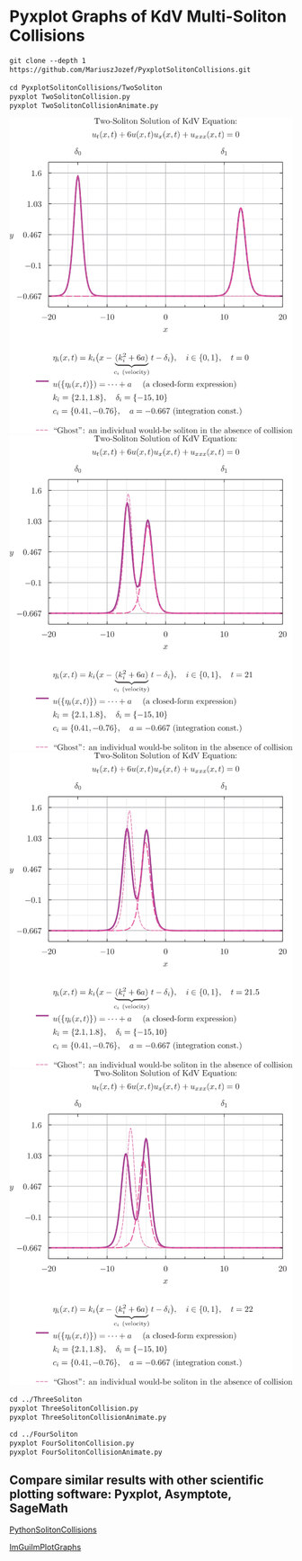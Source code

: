# Pyxplot Graphs of KdV Multi-Soliton Collisions

```
git clone --depth 1 https://github.com/MariuszJozef/PyxplotSolitonCollisions.git

cd PyxplotSolitonCollisions/TwoSoliton
pyxplot TwoSolitonCollision.py 
pyxplot TwoSolitonCollisionAnimate.py 
```

![Plot1](https://github.com/MariuszJozef/PyxplotSolitonCollisions/blob/master/TwoSoliton/Plots/TwoSolitonCollision_t=0.jpeg)
![Plot2](https://github.com/MariuszJozef/PyxplotSolitonCollisions/blob/master/TwoSoliton/Plots/TwoSolitonCollision_t=21.jpeg)
![Plot2](https://github.com/MariuszJozef/PyxplotSolitonCollisions/blob/master/TwoSoliton/Plots/TwoSolitonCollision_t=21.5.jpeg)
![Plot2](https://github.com/MariuszJozef/PyxplotSolitonCollisions/blob/master/TwoSoliton/Plots/TwoSolitonCollision_t=22.jpeg)

```
cd ../ThreeSoliton
pyxplot ThreeSolitonCollision.py 
pyxplot ThreeSolitonCollisionAnimate.py 
```
<!-- ![Plot3](https://github.com/MariuszJozef/PyxplotSolitonCollisions/blob/master/ThreeSoliton/Plots/ThreeSolitonCollision_t=0.jpeg)
![Plot4](https://github.com/MariuszJozef/PyxplotSolitonCollisions/blob/master/ThreeSoliton/Plots/ThreeSolitonCollision_t=22.jpeg) -->

```
cd ../FourSoliton
pyxplot FourSolitonCollision.py 
pyxplot FourSolitonCollisionAnimate.py 
```

<!-- ![Plot5](https://github.com/MariuszJozef/PyxplotSolitonCollisions/blob/master/FourSoliton/Plots/FourSolitonCollision_t=0.jpeg)
![Plot6](https://github.com/MariuszJozef/PyxplotSolitonCollisions/blob/master/FourSoliton/Plots/FourSolitonCollision_t=25.jpeg) -->

## Compare similar results with other scientific plotting software: Pyxplot, Asymptote, SageMath

[PythonSolitonCollisions](https://github.com/MariuszJozef/PythonSolitonCollisions.git)

<!-- [AsymptoteSolitonCollisions](https://github.com/MariuszJozef/AsymptoteSolitonCollisions.git) -->

<!-- [SageMathSolitonCollisions](https://github.com/MariuszJozef/SageMathSolitonCollisions.git) -->

[ImGuiImPlotGraphs](https://github.com/MariuszJozef/ImGuiImPlotGraphs.git)
